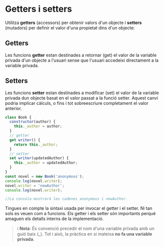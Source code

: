 # Getters i setters

Utilitza **getters** (accessors) per obtenir valors d'un objecte i **setters** (mutadors) per definir el valor d'una propietat dins d'un objecte:

## Getters

Les funcions **getter** estan destinades a retornar (get) el valor de la variable privada d'un objecte a l'usuari sense que l'usuari accedeixi directament a la variable privada.

## Setters

Les funcions **setter** estan destinades a modificar (set) el valor de la variable privada dun objecte basat en el valor passat a la funció setter. Aquest canvi podria implicar càlculs, o fins i tot sobreescriure completament el valor anterior.

```javascript
class Book {
  constructor(author) {
    this._author = author;
  }
  // getter
  get writer() {
    return this._author;
  }
  // setter
  set writer(updatedAuthor) {
    this._author = updatedAuthor;
  }
}
const novel = new Book('anonymous');
console.log(novel.writer);
novel.writer = 'newAuthor';
console.log(novel.writer);

//La consola mostrarà les cadenes anonymous i newAuthor.
```

Tingues en compte la sintaxi usada per invocar el getter i el setter. Ni tan sols es veuen com a funcions. Els getter i els setter són importants perquè amaguen els detalls interns de la implementació.

> ℹ️  **Nota**: És convenció precedir el nom d'una variable privada amb un guió baix (\_). Tot i això, la pràctica en si mateixa **no fa una variable privada**.

